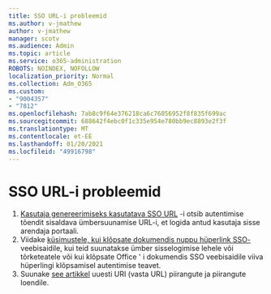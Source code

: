 ```yaml
---
title: SSO URL-i probleemid
ms.author: v-jmathew
author: v-jmathew
manager: scotv
ms.audience: Admin
ms.topic: article
ms.service: o365-administration
ROBOTS: NOINDEX, NOFOLLOW
localization_priority: Normal
ms.collection: Adm_O365
ms.custom:
- "9004357"
- "7812"
ms.openlocfilehash: 7ab8c9f64e376218ca6c76056952f8f835f699ac
ms.sourcegitcommit: 688642f4ebc0f1c335e954e780bb9ec8893e2f3f
ms.translationtype: MT
ms.contentlocale: et-EE
ms.lasthandoff: 01/20/2021
ms.locfileid: "49916798"
---
```

# <a name="sso-url-issues"></a>SSO URL-i probleemid

1. [Kasutaja genereerimiseks kasutatava SSO URL](https://docs.microsoft.com/rest/api/apimanagement/2019-12-01/User/GenerateSsoUrl) -i otsib autentimise tõendit sisaldava ümbersuunamise URL-i, et logida antud kasutaja sisse arendaja portaali.
2. Viidake [küsimustele, kui klõpsate dokumendis nuppu hüperlink SSO-](https://docs.microsoft.com/office/troubleshoot/office-suite-issues/click-hyperlink-to-sso-website) veebisaidile, kui teid suunatakse ümber sisselogimise lehele või tõrketeatele või kui klõpsate Office ' i dokumendis SSO veebisaidile viiva hüperlingi klõpsamisel autentimise teavet.
3. Suunake [see artikkel](https://docs.microsoft.com/azure/active-directory/develop/reply-url) uuesti URI (vasta URL) piirangute ja piirangute loendile.
